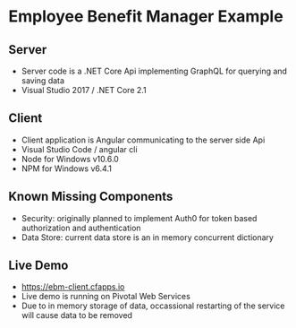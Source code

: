 # Employee Benefit Manager Example

## Server
- Server code is a .NET Core Api implementing GraphQL for querying and saving data
- Visual Studio 2017 / .NET Core 2.1

## Client
- Client application is Angular communicating to the server side Api
- Visual Studio Code / angular cli
- Node for Windows v10.6.0
- NPM for Windows v6.4.1

## Known Missing Components
- Security: originally planned to implement Auth0 for token based authorization and authentication
- Data Store: current data store is an in memory concurrent dictionary

## Live Demo
- https://ebm-client.cfapps.io
- Live demo is running on Pivotal Web Services
- Due to in memory storage of data, occassional restarting of the service will cause data to be removed
